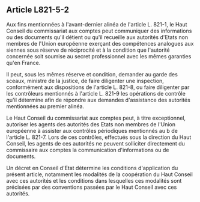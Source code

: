 Article L821-5-2
----
Aux fins mentionnées à l'avant-dernier alinéa de l'article L. 821-1, le Haut
Conseil du commissariat aux comptes peut communiquer des informations ou des
documents qu'il détient ou qu'il recueille aux autorités d'Etats non membres de
l'Union européenne exerçant des compétences analogues aux siennes sous réserve
de réciprocité et à la condition que l'autorité concernée soit soumise au secret
professionnel avec les mêmes garanties qu'en France.

Il peut, sous les mêmes réserve et condition, demander au garde des sceaux,
ministre de la justice, de faire diligenter une inspection, conformément aux
dispositions de l'article L. 821-8, ou faire diligenter par les contrôleurs
mentionnés à l'article L. 821-9 les opérations de contrôle qu'il détermine afin
de répondre aux demandes d'assistance des autorités mentionnées au premier
alinéa.

Le Haut Conseil du commissariat aux comptes peut, à titre exceptionnel,
autoriser les agents des autorités des Etats non membres de l'Union européenne à
assister aux contrôles périodiques mentionnés au b de l'article L. 821-7. Lors
de ces contrôles, effectués sous la direction du Haut Conseil, les agents de ces
autorités ne peuvent solliciter directement du commissaire aux comptes la
communication d'informations ou de documents.

Un décret en Conseil d'Etat détermine les conditions d'application du présent
article, notamment les modalités de la coopération du Haut Conseil avec ces
autorités et les conditions dans lesquelles ces modalités sont précisées par des
conventions passées par le Haut Conseil avec ces autorités.

